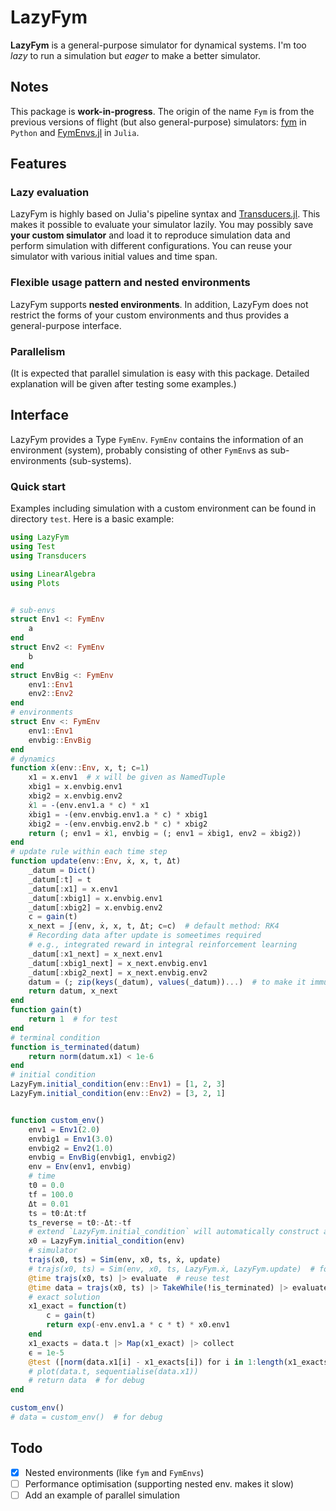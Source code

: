 # LazyFym
**LazyFym** is a general-purpose simulator for dynamical systems.
I'm too *lazy* to run a simulation but *eager* to make a better simulator.
## Notes
This package is **work-in-progress**.
The origin of the name `Fym` is from the previous versions of flight (but also general-purpose) simulators:
[fym](https://github.com/fdcl-nrf/fym) in `Python` and [FymEnvs.jl](https://github.com/fdcl-nrf/FymEnvs.jl) in `Julia`.

## Features
### Lazy evaluation
LazyFym is highly based on Julia's pipeline syntax and [Transducers.jl](https://github.com/JuliaFolds/Transducers.jl).
This makes it possible to evaluate your simulator lazily.
You may possibly save **your custom simulator** and load it to reproduce
simulation data and perform simulation with different configurations.
You can reuse your simulator with various initial values and time span.
### Flexible usage pattern and nested environments
LazyFym supports **nested environments**.
In addition,
LazyFym does not restrict the forms of your custom environments
and thus provides a general-purpose interface.
### Parallelism
(It is expected that parallel simulation is easy with this package.
Detailed explanation will be given after testing some examples.)

## Interface
LazyFym provides a Type `FymEnv`.
`FymEnv` contains the information of an environment (system),
probably consisting of other `FymEnv`s as sub-environments (sub-systems).
### Quick start
Examples including simulation with a custom environment
can be found in directory `test`.
Here is a basic example:
```julia
using LazyFym
using Test
using Transducers

using LinearAlgebra
using Plots


# sub-envs
struct Env1 <: FymEnv
    a
end
struct Env2 <: FymEnv
    b
end
struct EnvBig <: FymEnv
    env1::Env1
    env2::Env2
end
# environments
struct Env <: FymEnv
    env1::Env1
    envbig::EnvBig
end
# dynamics
function ẋ(env::Env, x, t; c=1)
    x1 = x.env1  # x will be given as NamedTuple
    xbig1 = x.envbig.env1
    xbig2 = x.envbig.env2
    ẋ1 = -(env.env1.a * c) * x1
    ẋbig1 = -(env.envbig.env1.a * c) * xbig1
    ẋbig2 = -(env.envbig.env2.b * c) * xbig2
    return (; env1 = ẋ1, envbig = (; env1 = ẋbig1, env2 = ẋbig2))
end
# update rule within each time step
function update(env::Env, ẋ, x, t, Δt)
    _datum = Dict()
    _datum[:t] = t
    _datum[:x1] = x.env1
    _datum[:xbig1] = x.envbig.env1
    _datum[:xbig2] = x.envbig.env2
    c = gain(t)
    x_next = ∫(env, ẋ, x, t, Δt; c=c)  # default method: RK4
    # Recording data after update is someetimes required
    # e.g., integrated reward in integral reinforcement learning
    _datum[:x1_next] = x_next.env1
    _datum[:xbig1_next] = x_next.envbig.env1
    _datum[:xbig2_next] = x_next.envbig.env2
    datum = (; zip(keys(_datum), values(_datum))...)  # to make it immutable; not necessary
    return datum, x_next
end
function gain(t)
    return 1  # for test
end
# terminal condition
function is_terminated(datum)
    return norm(datum.x1) < 1e-6
end
# initial condition
LazyFym.initial_condition(env::Env1) = [1, 2, 3]
LazyFym.initial_condition(env::Env2) = [3, 2, 1]


function custom_env()
    env1 = Env1(2.0)
    envbig1 = Env1(3.0)
    envbig2 = Env2(1.0)
    envbig = EnvBig(envbig1, envbig2)
    env = Env(env1, envbig)
    # time
    t0 = 0.0
    tf = 100.0
    Δt = 0.01
    ts = t0:Δt:tf
    ts_reverse = t0:-Δt:-tf
    # extend `LazyFym.initial_condition` will automatically construct a NamedTuple; not mandatory
    x0 = LazyFym.initial_condition(env)
    # simulator
    trajs(x0, ts) = Sim(env, x0, ts, ẋ, update)
    # trajs(x0, ts) = Sim(env, x0, ts, LazyFym.ẋ, LazyFym.update)  # for test
    @time trajs(x0, ts) |> evaluate  # reuse test
    @time data = trajs(x0, ts) |> TakeWhile(!is_terminated) |> evaluate
    # exact solution
    x1_exact = function(t)
        c = gain(t)
        return exp(-env.env1.a * c * t) * x0.env1
    end
    x1_exacts = data.t |> Map(x1_exact) |> collect
    ϵ = 1e-5
    @test ([norm(data.x1[i] - x1_exacts[i]) for i in 1:length(x1_exacts)] |> maximum) < ϵ
    # plot(data.t, sequentialise(data.x1))
    # return data  # for debug
end

custom_env()
# data = custom_env()  # for debug
```
## Todo
- [x] Nested environments (like `fym` and `FymEnvs`)
- [ ] Performance optimisation (supporting nested env. makes it slow)
- [ ] Add an example of parallel simulation

